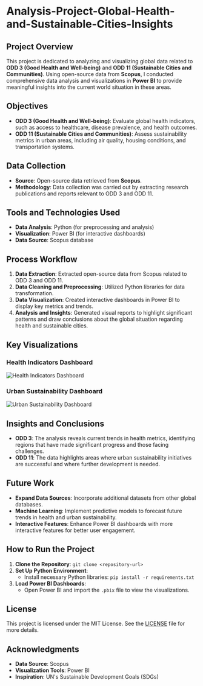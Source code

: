 # Analysis-Project-Global-Health-and-Sustainable-Cities-Insights

## Project Overview
This project is dedicated to analyzing and visualizing global data related to **ODD 3 (Good Health and Well-being)** and **ODD 11 (Sustainable Cities and Communities)**. Using open-source data from **Scopus**, I conducted comprehensive data analysis and visualizations in **Power BI** to provide meaningful insights into the current world situation in these areas.

## Objectives
- **ODD 3 (Good Health and Well-being)**: Evaluate global health indicators, such as access to healthcare, disease prevalence, and health outcomes.
- **ODD 11 (Sustainable Cities and Communities)**: Assess sustainability metrics in urban areas, including air quality, housing conditions, and transportation systems.

## Data Collection
- **Source**: Open-source data retrieved from **Scopus**.
- **Methodology**: Data collection was carried out by extracting research publications and reports relevant to ODD 3 and ODD 11.

## Tools and Technologies Used
- **Data Analysis**: Python (for preprocessing and analysis)
- **Visualization**: Power BI (for interactive dashboards)
- **Data Source**: Scopus database

## Process Workflow
1. **Data Extraction**: Extracted open-source data from Scopus related to ODD 3 and ODD 11.
2. **Data Cleaning and Preprocessing**: Utilized Python libraries for data transformation.
3. **Data Visualization**: Created interactive dashboards in Power BI to display key metrics and trends.
4. **Analysis and Insights**: Generated visual reports to highlight significant patterns and draw conclusions about the global situation regarding health and sustainable cities.

## Key Visualizations

### Health Indicators Dashboard
![Health Indicators Dashboard](.health_dashboard.png)

### Urban Sustainability Dashboard
![Urban Sustainability Dashboard](.urban_dashboard.png)

## Insights and Conclusions
- **ODD 3**: The analysis reveals current trends in health metrics, identifying regions that have made significant progress and those facing challenges.
- **ODD 11**: The data highlights areas where urban sustainability initiatives are successful and where further development is needed.

## Future Work
- **Expand Data Sources**: Incorporate additional datasets from other global databases.
- **Machine Learning**: Implement predictive models to forecast future trends in health and urban sustainability.
- **Interactive Features**: Enhance Power BI dashboards with more interactive features for better user engagement.

## How to Run the Project
1. **Clone the Repository**: `git clone <repository-url>`
2. **Set Up Python Environment**:
   - Install necessary Python libraries: `pip install -r requirements.txt`
3. **Load Power BI Dashboards**:
   - Open Power BI and import the `.pbix` file to view the visualizations.

## License
This project is licensed under the MIT License. See the [LICENSE](LICENSE) file for more details.

## Acknowledgments
- **Data Source**: Scopus
- **Visualization Tools**: Power BI
- **Inspiration**: UN's Sustainable Development Goals (SDGs)
